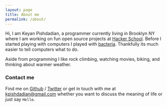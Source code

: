 ```yaml
---
layout: page
title: About me
permalink: /about/
---
```


Hi, I am Keyan Pishdadian, a programmer currently living in Brooklyn NY where 
I am working on fun open source projects at [Hacker School][hs]. Before I 
started playing with computers I played with [bacteria][molmicro]. Thankfully 
its much easier to tell computers what to do.

Aside from programming I like rock climbing, watching movies, biking, and 
thinking about warmer weather.

### Contact me

Find me on [Github][github] / [Twitter][Twitter] or get in touch with me at 
[kpishdadian@gmail.com](kpishdadian@gmail.com) whether you want to discuss the 
meaning of life or just say `Hello`.

[molmicro]: http://onlinelibrary.wiley.com/doi/10.1111/mmi.12856/abstract
[hs]: https://www.hackerschool.com
[github]: https://github.com/keyanp
[twitter]: https://twitter.com/keyan__p
